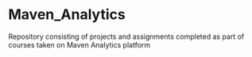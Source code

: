 # Maven_Analytics
Repository consisting of projects and assignments completed as part of courses taken on Maven Analytics platform
